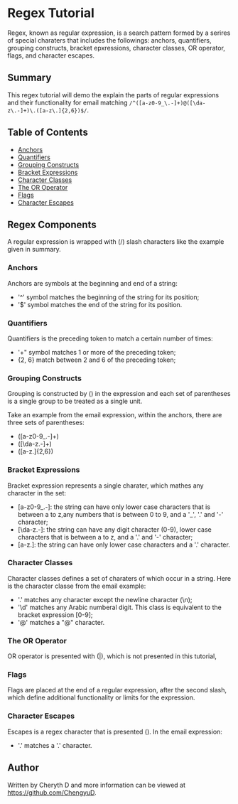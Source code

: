 # Regex Tutorial

Regex, known as regular expression, is a search pattern formed by a serires of special charaters that includes the followings: anchors, quantifiers, grouping constructs, bracket epxressions, character classes, OR operator, flags, and character escapes.


## Summary
This regex tutorial will demo the explain the parts of regular expressions and their functionality for email matching `/^([a-z0-9_\.-]+)@([\da-z\.-]+)\.([a-z\.]{2,6})$/`.


## Table of Contents

- [Anchors](#anchors)
- [Quantifiers](#quantifiers)
- [Grouping Constructs](#grouping-constructs)
- [Bracket Expressions](#bracket-expressions)
- [Character Classes](#character-classes)
- [The OR Operator](#the-or-operator)
- [Flags](#flags)
- [Character Escapes](#character-escapes)

## Regex Components
A regular expression is wrapped with (/) slash characters like the example given in summary.


### Anchors
Anchors are symbols at the beginning and end of a string:
- '^' symbol matches the beginning of the string for its position;
- '$' symbol matches the end of the string for its position.


### Quantifiers
Quantifiers is the preceding token to match a certain number of times:
- '+" symbol matches 1 or more of the preceding token;
- {2, 6} match between 2 and 6 of the preceding token;


### Grouping Constructs
Grouping is constructed by () in the expression and each set of parentheses is a single group to be treated as a single unit.

Take  an example from the email expression, within the anchors, there are three sets of parentheses:
- ([a-z0-9_\.-]+)
- ([\da-z\.-]+)
- ([a-z\.]{2,6})


### Bracket Expressions
Bracket expression represents a single charater, which mathes any character in the set:
- [a-z0-9_\.-]: the string can have only lower case characters that is between a to z,any numbers that is between 0 to 9, and a '_', '.' and '-' character;
- [\da-z\.-]: the string can have any digit character (0-9), lower case characters that is between a to z, and a '.' and '-' character;
- [a-z\.]: the string can have only lower case characters and a '.' character.


### Character Classes
Character classes defines a set of charaters of which occur in a string. Here is the character classe from the email example:
- '.' matches any character except the newline character (\n);
- '\d' matches any Arabic numberal digit. This class is equivalent to the bracket expression [0-9];
- '@' matches a "@" character.

### The OR Operator
OR operator is presented with (|), which is not presented in this tutorial,


### Flags
Flags are placed at the end of a regular expression, after the second slash, which define additional functionality or limits for the expression. 


### Character Escapes
Escapes is a regex character that is presented (\). In the email expression:
- '\.' matches a '.' character.


## Author
Written by Cheryth D and more information can be viewed at https://github.com/ChengyuD.